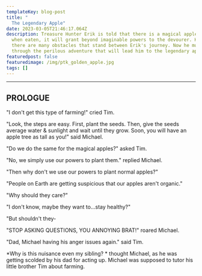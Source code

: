 ```yaml
---
templateKey: blog-post
title: "                                                                          \
  The Legendary Apple"
date: 2023-03-05T21:46:17.064Z
description: Treasure Hunter Erik is told that there is a magical apple that
  when eaten, it will grant beyond imaginable powers to the devourer. However,
  there are many obstacles that stand between Erik's journey. Now he must brave
  through the perilous adventure that will lead him to the legendary apple.
featuredpost: false
featuredimage: /img/ptk_golden_apple.jpg
tags: []
---
```

- - -

﻿**PROLOGUE**
-
"﻿I don't get this type of farming!" cried Tim.

"﻿Look, the steps are easy. First, plant the seeds. Then, give the seeds average water & sunlight and wait until they grow. Soon, you will have an apple tree as tall as you!" said Michael.

"﻿Do we do the same for the magical apples?" asked Tim.

"﻿No, we simply use our powers to plant them." replied Michael.

"﻿Then why don't we use our powers to plant normal apples?"

"﻿People on Earth are getting suspicious that our apples aren't organic."

"﻿Why should they care?"

"﻿I don't know, maybe they want to...stay healthy?"

"﻿But shouldn't they-

"﻿STOP ASKING QUESTIONS, YOU ANNOYING BRAT!" roared Michael.

"﻿Dad, Michael having his anger issues again." said Tim.

*﻿Why is this nuisance even my sibling? * thought Michael, as he was getting scolded by his dad for acting up. Michael was supposed to tutor his little brother Tim about farming.
